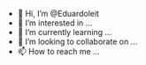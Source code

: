 - 👋 Hi, I’m @Eduardoleit
- 👀 I’m interested in ...
- 🌱 I’m currently learning ...
- 💞️ I’m looking to collaborate on ...
- 📫 How to reach me ...

<!---
Eduardoleit/Eduardoleit is a ✨ special ✨ repository because its `README.md` (this file) appears on your GitHub profile.
You can click the Preview link to take a look at your changes.
--->
